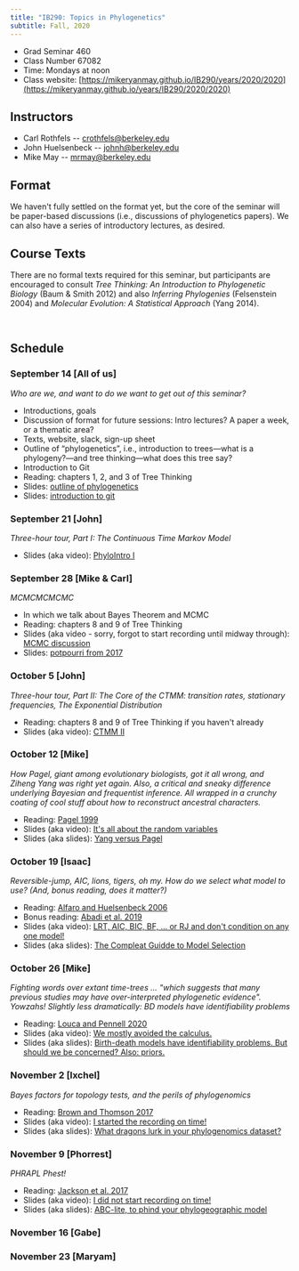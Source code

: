 ```yaml
---
title: "IB290: Topics in Phylogenetics"
subtitle: Fall, 2020
---
```


* Grad Seminar 460
* Class Number 67082
* Time: Mondays at noon
* Class website: [https://mikeryanmay.github.io/IB290/years/2020/2020](https://mikeryanmay.github.io/years/IB290/2020/2020)


## Instructors

* Carl Rothfels -- crothfels@berkeley.edu
* John Huelsenbeck -- johnh@berkeley.edu
* Mike May -- mrmay@berkeley.edu


## Format

We haven't fully settled on the format yet, but the core of the seminar will be paper-based discussions (i.e., discussions of phylogenetics papers). We can also have a series of introductory lectures, as desired.


## Course Texts

There are no formal texts required for this seminar, but participants are encouraged to consult *Tree Thinking: An Introduction to Phylogenetic Biology* (Baum & Smith 2012) and also *Inferring Phylogenies* (Felsenstein 2004) and *Molecular Evolution: A Statistical Approach* (Yang 2014).


&nbsp;
## Schedule

### September 14 [All of us]

*Who are we, and want to do we want to get out of this seminar?*
* Introductions, goals
* Discussion of format for future sessions: Intro lectures? A paper a week, or a thematic area?
* Texts, website, slack, sign-up sheet
* Outline of “phylogenetics”, i.e., introduction to trees—what is a phylogeny?—and tree thinking—what does this tree say?
* Introduction to Git
* Reading: chapters 1, 2, and 3 of Tree Thinking
* Slides: [outline of phylogenetics]( https://github.com/mikeryanmay/IB290/blob/master/years/2020/presentations/Mtg01_intro.ppt)
* Slides: [introduction to git](https://github.com/mikeryanmay/IB290/blob/master/content/lecture_slides/git.pdf)


### September 21 [John]
*Three-hour tour, Part I: The Continuous Time Markov Model*
* Slides (aka video): [PhyloIntro I](https://berkeley.box.com/s/qdypfnx52w04xlj1su3obzsmemrzrcw4)


### September 28 [Mike & Carl]
*MCMCMCMCMC*
* In which we talk about Bayes Theorem and MCMC
* Reading: chapters 8 and 9 of Tree Thinking
* Slides (aka video - sorry, forgot to start recording until midway through): [MCMC discussion](https://berkeley.box.com/s/9jo4kd3222uirttkmb9ryt5r5eo496c4)
* Slides: [potpourri from 2017](https://berkeley.box.com/s/wtb8704j27dd0a7p7oh9g2sht65zzcu6)


### October 5 [John]
*Three-hour tour, Part II: The Core of the CTMM: transition rates, stationary frequencies, The Exponential Distribution*
* Reading: chapters 8 and 9 of Tree Thinking if you haven't already
* Slides (aka video): [CTMM II](https://berkeley.box.com/s/eqkuvsj95upp2gih4uvj9xesqp9ept1y)


### October 12 [Mike]
*How Pagel, giant among evolutionary biologists, got it all wrong, and Ziheng Yang was right yet again. Also, a critical and sneaky difference underlying Bayesian and frequentist inference. All wrapped in a crunchy coating of cool stuff about how to reconstruct ancestral characters.*
* Reading: [Pagel 1999]( https://github.com/mikeryanmay/IB290/blob/master/years/2020/presentations/Pagel_1999_ML_ancestral_reconstruction.pdf)
* Slides (aka video): [It's all about the random variables](https://berkeley.box.com/s/m6lw7408omk2qa6ji1c1yqttbrla2ap8)
* Slides (aka slides): [Yang versus Pagel](https://berkeley.box.com/s/858n8d3nf4flbfcuz3gssik4s0gxbe0t)


### October 19 [Isaac]
*Reversible-jump, AIC, lions, tigers, oh my. How do we select what model to use? (And, bonus reading, does it matter?)*
* Reading: [Alfaro and Huelsenbeck 2006]( https://github.com/mikeryanmay/IB290/blob/master/years/2020/presentations/Alfaro_Huelsenbeck_2006.pdf)
* Bonus reading: [Abadi et al. 2019]( https://github.com/mikeryanmay/IB290/blob/master/years/2020/presentations/Abadi_etal_2019.pdf)
* Slides (aka video): [LRT, AIC, BIC, BF, ... or RJ and don't condition on any one model!](https://berkeley.box.com/s/fnzor6y0ta73djy9fb7bh3ghivgev4w9)
* Slides (aka slides): [The Compleat Guidde to Model Selection](https://berkeley.box.com/s/6kw0d3z2olq3r52qwoq1birci623jrj4)


### October 26 [Mike]
*Fighting words over extant time-trees ... "which suggests that many previous studies may have over-interpreted phylogenetic evidence". Yowzahs! Slightly less dramatically: BD models have identifiability problems*
* Reading: [Louca and Pennell 2020]( https://github.com/mikeryanmay/IB290/blob/master/years/2020/presentations/Louca_etal_2020.pdf)
* Slides (aka video): [We mostly avoided the calculus.](https://berkeley.box.com/s/oc0hx78uw59e1pg6apd3yhft95gk23j8)
* Slides (aka slides): [Birth-death models have identifiability problems. But should we be concerned? Also: priors.](https://berkeley.box.com/s/67cdewwg1sfzc4wn931qooir96xfp8uz)


### November 2 [Ixchel]
*Bayes factors for topology tests, and the perils of phylogenomics*
* Reading: [Brown and Thomson 2017]( https://github.com/mikeryanmay/IB290/blob/master/years/2020/presentations/Brown_etal_2017.pdf)
* Slides (aka video): [I started the recording on time!](https://berkeley.box.com/s/bcfw8wfze2akjz1r1wlc7vptv8azqgbf)
* Slides (aka slides): [What dragons lurk in your phylogenomics dataset?](https://berkeley.box.com/s/lsm5g1xh934migiosjpczx0yrgsthmve)

### November 9 [Phorrest]
*PHRAPL Phest!*
* Reading: [Jackson et al. 2017]( https://github.com/mikeryanmay/IB290/blob/master/years/2020/presentations/Jackson_etal_2017.pdf)
* Slides (aka video): [I did not start recording on time!](https://berkeley.box.com/s/zm6wdblq1rhfi7hlslyq8h146zzvya8c)
* Slides (aka slides): [ABC-lite, to phind your phylogeographic model](https://berkeley.box.com/s/0qmm1z9gc8llkcr93nxot75md41rztgy)

### November 16 [Gabe]

### November 23 [Maryam]